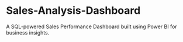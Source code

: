 # Sales-Analysis-Dashboard
A SQL-powered Sales Performance Dashboard built using Power BI for business insights.
